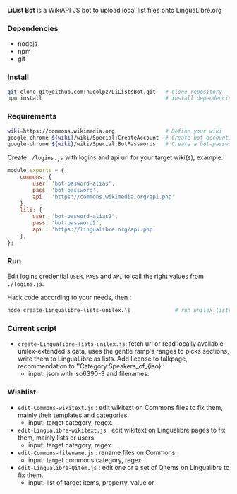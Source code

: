 **LiList Bot** is a WikiAPI JS bot to upload local list files onto LinguaLibre.org

### Dependencies
* nodejs
* npm
* git

### Install
```bash
git clone git@github.com:hugolpz/LiListsBot.git   # clone repository
npm install                                       # install dependencies
```

### Requirements
```bash
wiki=https://commons.wikimedia.org                # Define your wiki
google-chrome ${wiki}/wiki/Special:CreateAccount  # Create bot account, open in browser, follow instructions.
google-chrome ${wiki}/wiki/Special:BotPasswords   # Create a bot-password and bot-pasword-alias, follow instructions.
```

Create `./logins.js` with logins and api url for your target wiki(s), example:
```js
module.exports = {
	commons: {
		user: 'bot-pasword-alias',
		pass: 'bot-password',
		api : 'https://commons.wikimedia.org/api.php'
	},
	lili: {
		user: 'bot-pasword-alias2',
		pass: 'bot-password2',
		api : 'https://lingualibre.org/api.php'
	},
};
```

### Run
Edit logins credential `USER`, `PASS` and `API` to call the right values from `./logins.js`.

Hack code according to your needs, then :
```bash
node create-Lingualibre-lists-unilex.js              # run unilex lists uploader.
```

### Current script
* `create-Lingualibre-lists-unilex.js`: fetch url or read locally available unilex-extended's data, uses the gentle ramp's ranges to picks sections, write them to LinguaLibre as lists. Add license to talkpage, recommendation to ''Category:Speakers_of_{iso}''
  * input: json with iso6390-3 and filenames.

### Wishlist
* `edit-Commons-wikitext.js` : edit wikitext on Commons files to fix them, mainly their templates and categories.
  * input: target category, regex.
* `edit-Lingualibre-wikitext.js` : edit wikitext on Lingualibre pages to fix them, mainly lists or users.
  * input: target category, regex.
* `edit-Commons-filename.js` : rename files on Commons.
  * input: target commons category, regex.
* `edit-Lingualibre-Qitem.js` : edit one or a set of Qitems on Lingualibre to fix them.
  * input: list of target items, property, value or  
